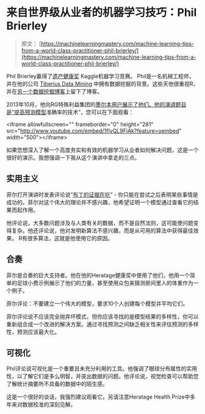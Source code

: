 # 来自世界级从业者的机器学习技巧：Phil Brierley

> 原文： [https://machinelearningmastery.com/machine-learning-tips-from-a-world-class-practitioner-phil-brierley/](https://machinelearningmastery.com/machine-learning-tips-from-a-world-class-practitioner-phil-brierley/)

Phil Brierley赢得了[遗产健康奖](http://www.heritagehealthprize.com/c/hhp) Kaggle机器学习竞赛。 Phil是一名机械工程师，并在他的公司 [Tiberius Data Mining](http://www.tiberius.biz/) 中拥有数据挖掘的背景。这些天他很重视R，并在[另一个数据挖掘博客](http://anotherdataminingblog.blogspot.com.au/)上留下了博客。

2013年10月，他向RG特殊利益集团的[墨尔本用户展示了他们。他的演讲题目是“](http://www.meetup.com/MelbURN-Melbourne-Users-of-R-Network/)[提高预测模型](http://www.youtube.com/watch?v=1fIyQL9FiAk)准确率的技术”，您可以在下面观看：

&lt;iframe allowfullscreen="" frameborder="0" height="281" src="http://www.youtube.com/embed/1fIyQL9FiAk?feature=oembed" width="500"&gt;&lt;/iframe&gt;

如果您想深入了解一个高度务实和有效的机器学习从业者如何解决问题，这是一个很好的演示。我想强调一下我从这个演讲中拿走的三点。

## 实用主义

菲尔打开演讲时发表评论说“[布丁的证据在吃](http://en.wiktionary.org/wiki/the_proof_of_the_pudding_is_in_the_eating)” - 你只能在尝试之后表明某些事情是成功的。菲尔对这个伟大的理论并不感兴趣，他希望证明一个模型通过查看它的结果而起作用。

他评论说，大多数问题涉及与人类有关的数据，而不是自然法则，这可能使问题变得复杂。他还评论说，他对发明新算法不感兴趣，而是从可用的算法中获得最佳效果。 R有很多算法，这就是他使用它的原因。

## 合奏

菲尔是合奏的巨大支持者。他在他的Heratage健康奖中使用了他们，他用一个简单的足球小费示例展示了他们的力量，甚至使用众包来猜测房间里人的体重作为一个例子。

菲尔评论：不要建立一个伟大的模型，要求10个人创建每个模型并平均它们。

菲尔评论说不应该完全抛弃坏模式，但你应该寻找的是模型结果的多样性，你可以重新组合成一个改进的解决方案。通过寻找预测之间缺乏相关性来评估预测的多样性，预测应该最大化。

## 可视化

Phil评论说可视化是一个重要且未充分利用的工具。他强调了眼球分布属性的实用性，以了解它们是多么明智，并突出数据的问题。他评论说，视觉检查可以帮助您了解统计摘要所不具备的数据中的陌生感。

这是一个很好的谈话，我强烈建议观看它。另请注意Heratage Health Prize中多年来对数据校准的深刻见解。
